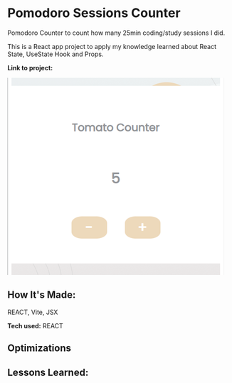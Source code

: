 # Pomodoro Sessions Counter

Pomodoro Counter to count how many 25min coding/study sessions I did.

This is a React app project to apply my knowledge learned about React State, UseState Hook and Props.

**Link to project:**

![alt tag](./src/assets/pomodoro-counter.png)

## How It's Made:

REACT, Vite, JSX

**Tech used:** REACT

## Optimizations

## Lessons Learned:
